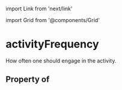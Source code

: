 import Link from 'next/link'
  
import Grid from '@components/Grid'

# activityFrequency

How often one should engage in the activity.

## Property of



